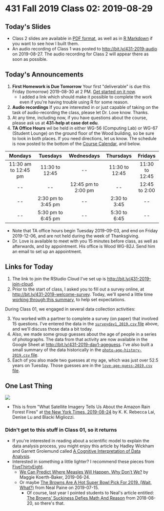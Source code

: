 # 431 Fall 2019 Class 02: 2019-08-29

## Today's Slides

- Class 2 slides are available in [PDF format](https://github.com/THOMASELOVE/2019-431/blob/master/CLASSES/CLASS02/431_class-02-slides_2019.pdf), as well as in [R Markdown](https://github.com/THOMASELOVE/2019-431/blob/master/CLASSES/CLASS02/431_class-02-slides_2019.Rmd) if you want to see how I built them.
- An audio recording of Class 1 was posted to http://bit.ly/431-2019-audio on 2019-08-27. The audio recording for Class 2 will appear there as soon as possible.

## Today's Announcements

1. **First Homework is Due Tomorrow** Your first "deliverable" is due this Friday (tomorrow) 2019-08-30 at 2 PM. [Get started on it now](https://github.com/THOMASELOVE/2019-431/tree/master/DELIVERABLES/A). 
    - I added a link which should make it possible to complete the work even if you're having trouble using R for some reason.
2. **Audio recordings** If you are interested in or just capable of taking on the task of audio-recording the class, please let Dr. Love know. Thanks.
3. At any time, including now, if you have questions about the course, please ask us at **431-help at case dot edu**. 
4. **TA Office Hours** wil be held in either WG-56 (Computing Lab) or WG-67 (Student Lounge) on the ground floor of the Wood building, so be sure to look in both places. If you need directions, let us know. The schedule is now posted to the bottom of the [Course Calendar](https://github.com/THOMASELOVE/2019-431/blob/master/calendar.md), and below.

Mondays | Tuesdays | Wednesdays | Thursdays | Fridays
:----------: | :----------: | :----------: | :----------: | :----------: 
11:30 am to 12:45 pm | 11:30 to 12:45 | -- | 11:30 to 12:45 | 11:30 to 12:45
-- | -- | 12:45 pm to 2:00 pm | -- | 12:45 to 2:00
-- | 2:30 pm to 3:45 pm | -- | 2:30 to 3:45 | --
-- | 5:30 pm to 6:45 pm | -- | 5:30 to 6:45 | --

- Note that TA office hours begin Tuesday 2019-09-03, and end on Friday 2019-12-06, and are not held during the week of Thanksgiving. 
- Dr. Love is available to meet with you 15 minutes before class, as well as afterwards, and by appointment. His office is Wood WG-82J. Send him an email to set up an appointment.

## Links for Today 

1. The link to join the RStudio Cloud I've set up is http://bit.ly/431-2019-join-cloud.
2. Prior to the start of class, I asked you to fill out a survey online, at http://bit.ly/431-2019-welcome-survey. Today, we'll spend a little time [working through this summary](https://docs.google.com/document/d/1k5zLv31yDrpLn06F9Wady3wO5VfqXSiytVhrv8TEMwk/edit?usp=sharing), to help set expectations.

During Class 01, we engaged in several data collection activities:

3. You worked with a partner to complete a survey (on paper) that involved 15 questions. I've entered the data in the [`surveyday1_2019.csv` file](https://github.com/THOMASELOVE/2019-431/blob/master/CLASSES/CLASS02/surveyday1_2019.csv) above, and we'll discuss those data a bit today.
4. Also, we made some group guesses about the age of people in a series of photographs. The data from that activity are now available in the Google Sheet at http://bit.ly/431-2019-day1-ageguess. I've also built a small summary of the data historically in the [`photo-age-history-2019.csv` file](https://github.com/THOMASELOVE/2019-431/blob/master/CLASSES/CLASS02/photo-age-history-2019.csv).
5. Each of you also made two guesses at my age, which was just over 52.5 years on Tuesday. Those guesses are in the [`love-age-guess-2019.csv` file](https://github.com/THOMASELOVE/2019-431/blob/master/CLASSES/CLASS02/love-age-guess-2019.csv).


## One Last Thing 

![](https://github.com/THOMASELOVE/2019-431/blob/master/CLASSES/CLASS02/2019-08-24_NYT_fire.png)

- This is from "What Satellite Imagery Tells Us About the Amazon Rain Forest Fires" at [the New York Times, 2019-08-24](https://www.nytimes.com/interactive/2019/08/24/world/americas/amazon-rain-forest-fire-maps.html) by K. K. Rebecca Lai, Denise Lu and Blacki Migliozzi.

### Didn't get to this stuff in Class 01, so it returns

- If you're interested in reading about a scientific model to explain the data analysis process, you might enjoy this article by Hadley Wickham and Garrett Grolemund called [A Cognitive Interpretation of Data Analysis](http://vita.had.co.nz/papers/sensemaking.html).
- Interested in something a little lighter? I recommend these pieces from [FiveThirtyEight](https://fivethirtyeight.com).
    - [We Can Predict Where Measles Will Happen. Why Don’t We?](https://fivethirtyeight.com/features/we-can-predict-where-measles-will-happen-why-dont-we/) by Maggie Koerth-Baker, 2019-06-24.
    - Or maybe [The Browns Are A Hot Super Bowl Pick For 2019. (Wait, What?)](https://fivethirtyeight.com/features/the-browns-are-a-hot-super-bowl-pick-for-2019-wait-what/) from Neal Paine on 2019-07-15.
        - Of course, last year I pointed students to Neal's article entitled: [The Browns’ Suckiness Defies Math And Reason](https://fivethirtyeight.com/features/the-browns-suckiness-defies-math-and-reason/) from 2018-08-20, so there's that.


